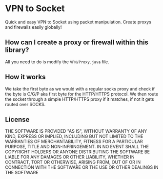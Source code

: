 VPN to Socket
===========

Quick and easy VPN to Socket using packet manipulation. Create proxys and firewalls easily globally!

How can I create a proxy or firewall within this library? 
-----------
All you need to do is modify the ```VPN/Proxy.java``` file.

How it works
-----------
We take the first byte as we would with a regular socks proxy and check if the byte is C/G/P aka first byte for the HTTP/HTTPS protocol. We then route the socket through a simple HTTP/HTTPS proxy if it matches, if not it gets routed over SOCKS.

License
-----------
THE SOFTWARE IS PROVIDED "AS IS", WITHOUT WARRANTY OF ANY KIND, EXPRESS OR IMPLIED, INCLUDING BUT NOT LIMITED TO THE WARRANTIES OF MERCHANTABILITY, FITNESS FOR A PARTICULAR PURPOSE, TITLE AND NON-INFRINGEMENT. IN NO EVENT SHALL THE COPYRIGHT HOLDERS OR ANYONE DISTRIBUTING THE SOFTWARE BE LIABLE FOR ANY DAMAGES OR OTHER LIABILITY, WHETHER IN CONTRACT, TORT OR OTHERWISE, ARISING FROM, OUT OF OR IN CONNECTION WITH THE SOFTWARE OR THE USE OR OTHER DEALINGS IN THE SOFTWARE
